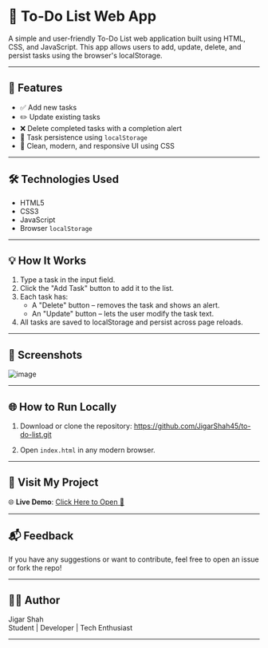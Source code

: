 # 📝 To-Do List Web App

A simple and user-friendly To-Do List web application built using HTML, CSS, and JavaScript. This app allows users to add, update, delete, and persist tasks using the browser's localStorage.

---

## 🚀 Features

- ✅ Add new tasks
- ✏️ Update existing tasks
- ❌ Delete completed tasks with a completion alert
- 💾 Task persistence using `localStorage`
- 💅 Clean, modern, and responsive UI using CSS

---

## 🛠️ Technologies Used

- HTML5
- CSS3
- JavaScript 
- Browser `localStorage`

---

## 💡 How It Works

1. Type a task in the input field.
2. Click the "Add Task" button to add it to the list.
3. Each task has:
   - A "Delete" button – removes the task and shows an alert.
   - An "Update" button – lets the user modify the task text.
4. All tasks are saved to localStorage and persist across page reloads.

---

## 📸 Screenshots
![image](https://github.com/user-attachments/assets/cad7635a-a2e7-4537-b4f0-9a9e31f24c9d)

---

## 🌐 How to Run Locally

1. Download or clone the repository:
https://github.com/JigarShah45/to-do-list.git

2. Open `index.html` in any modern browser.

---

## 🔗 Visit My Project

🌐 **Live Demo**: [Click Here to Open 🚀](https://jigarshah45.github.io/to-do-list/)

---

## 📬 Feedback

If you have any suggestions or want to contribute, feel free to open an issue or fork the repo!

---

## 👨‍💻 Author

Jigar Shah  
Student | Developer | Tech Enthusiast

---


